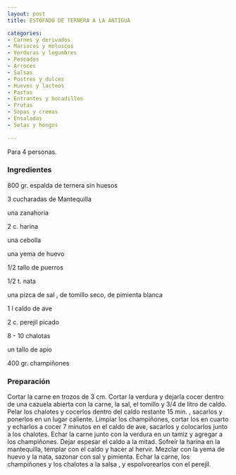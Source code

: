 ```yaml
---
layout: post
title: ESTOFADO DE TERNERA A LA ANTIGUA

categories:
- Carnes y derivados
- Mariscos y moluscos
- Verduras y legumbres
- Pescados
- Arroces
- Salsas
- Postres y dulces
- Huevos y lacteos
- Pastas
- Entrantes y bocadillos
- Frutas
- Sopas y cremas
- Ensaladas
- Setas y hongos
 
---
```

Para 4 personas.

<h3>Ingredientes</h3>

800 gr. espalda de ternera sin huesos

3 cucharadas de Mantequilla

una zanahoria

2 c. harina

una cebolla

una yema de huevo

1/2 tallo de puerros

1/2 t. nata

una pizca de sal , de tomillo seco, de pimienta blanca

1 l caldo de ave

2 c. perejil picado

8 - 10 chalotas

un tallo de apio

400 gr. champiñones

<h3>Preparación</h3>

Cortar la carne en trozos de 3 cm. Cortar la verdura y dejarla cocer dentro de una cazuela abierta con la carne, la sal, el tomillo y 3/4 de litro de caldo. Pelar los chalotes y cocerlos dentro del caldo restante 15 min. , sacarlos y ponerlos en un lugar caliente. Limpiar los champiñones, cortar los en cuarto y echarlos a cocer 7 minutos en el caldo de ave, sacarlos y colocarlos junto a los chalotes. Echar la carne junto con la verdura en un tamiz y agregar a los champiñones. Dejar espesar el caldo a la mitad. Sofreír la harina en la mantequilla, templar con el caldo y hacer al hervir. Mezclar con la yema de huevo y la nata, sazonar con sal y pimienta. Echar la carne, los champiñones y los chalotes a la salsa , y espolvorearlos con el perejil.

